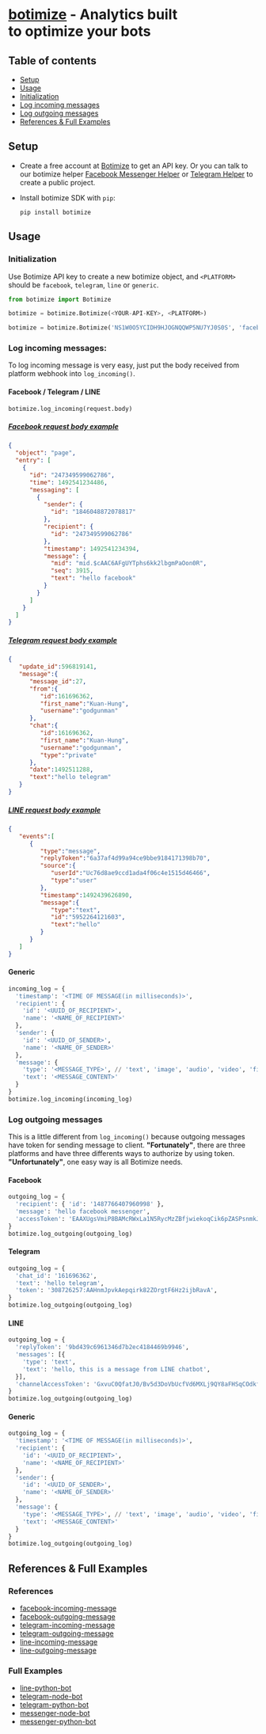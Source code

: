 # [botimize](http://botimize.io) - Analytics built to optimize your bots


## Table of contents

- [Setup](#setup)
- [Usage](#usage)
- [Initialization](#initialization)
- [Log incoming messages](#log-incoming-messages)
- [Log outgoing messages](#log-outgoing-messages)
- [References & Full Examples](#references--full-examples)

## Setup

* Create a free account at [Botimize](http://botimize.io) to get an API key. Or you can talk to our botimize helper [Facebook Messenger Helper](http://m.me/botimize.helper) or [Telegram Helper](http://t.me/botimize.helper) to create a public project.
* Install botimize SDK with `pip`:

  ```shell
  pip install botimize
  ```

## Usage

### Initialization

Use Botimize API key to create a new botimize object, and `<PLATFORM>` should be `facebook`, `telegram`, `line` or `generic`.

  ```python
  from botimize import Botimize
  ```
  ```python
  botimize = botimize.Botimize(<YOUR-API-KEY>, <PLATFORM>)
  ```
  ```python
  botimize = botimize.Botimize('NS1W0O5YCIDH9HJOGNQQWP5NU7YJ0S0S', 'facebook')
  ```

### Log incoming messages:

To log incoming message is very easy, just put the body received from platform webhook into `log_incoming()`.

#### Facebook / Telegram / LINE
```python
botimize.log_incoming(request.body)
```

##### [Facebook request body example](https://developers.facebook.com/docs/messenger-platform/webhook-reference#format)
```json
{
  "object": "page",
  "entry": [
    {
      "id": "247349599062786",
      "time": 1492541234486,
      "messaging": [
        {
          "sender": {
            "id": "1846048872078817"
          },
          "recipient": {
            "id": "247349599062786"
          },
          "timestamp": 1492541234394,
          "message": {
            "mid": "mid.$cAAC6AFgUYTphs6kk2lbgmPaOon0R",
            "seq": 3915,
            "text": "hello facebook"
          }
        }
      ]
    }
  ]
}
```

##### [Telegram request body example](https://core.telegram.org/bots/api#getting-updates)
```json
{
   "update_id":596819141,
   "message":{
      "message_id":27,
      "from":{
         "id":161696362,
         "first_name":"Kuan-Hung",
         "username":"godgunman"
      },
      "chat":{
         "id":161696362,
         "first_name":"Kuan-Hung",
         "username":"godgunman",
         "type":"private"
      },
      "date":1492511288,
      "text":"hello telegram"
   }
} 
```
##### [LINE request body example](https://devdocs.line.me/en/#webhook-event-object)
```json
{
   "events":[
      {
         "type":"message",
         "replyToken":"6a37af4d99a94ce9bbe9184171398b70",
         "source":{
            "userId":"Uc76d8ae9ccd1ada4f06c4e1515d46466",
            "type":"user"
         },
         "timestamp":1492439626890,
         "message":{
            "type":"text",
            "id":"5952264121603",
            "text":"hello"
         }
      }
   ]
}
```


#### Generic
  ```python
  incoming_log = {
    'timestamp': '<TIME OF MESSAGE(in milliseconds)>',
    'recipient': {
      'id': '<UUID_OF_RECIPIENT>',
      'name': '<NAME_OF_RECIPIENT>'
    },
    'sender': {
      'id': '<UUID_OF_SENDER>',
      'name': '<NAME_OF_SENDER>'
    },
    'message': {
      'type': '<MESSAGE_TYPE>', // 'text', 'image', 'audio', 'video', 'file', 'location'
      'text': '<MESSAGE_CONTENT>'
    }
  }
  botimize.log_incoming(incoming_log)
  ```

### Log outgoing messages

This is a little different from `log_incoming()` because outgoing messages have token for sending message to client. **"Fortunately"**, there are three platforms and have three differents ways to authorize by using token. **"Unfortunately"**, one easy way is all Botimize needs.

#### Facebook 
  ```python
  outgoing_log = {
    'recipient': { 'id': '1487766407960998' },
    'message': 'hello facebook messenger',
    'accessToken': 'EAAXUgsVmiP8BAMcRWxLa1N5RycMzZBfjwiekoqCik6pZASPsnmkJtG29gp5QXdyMaKfFg0iZCIDlqhfhTZCLqRKuM4hUCfdZBcxl8GzKgZA0AwI8syxG49M9OaZCsjyZC8FPg30yIRDFG5hp9jNNtvqtWW0KKzB9a59rTkZBsgz2oe4QZDZD'
  }
  botimize.log_outgoing(outgoing_log)
  ```

#### Telegram
  ```python
  outgoing_log = {
    'chat_id': '161696362',
    'text': 'hello telegram',
    'token': '308726257:AAHnmJpvkAepqirk82ZOrgtF6Hz2ijbRavA',
  }
  botimize.log_outgoing(outgoing_log)
  ```

#### LINE
  ```python
  outgoing_log = {
    'replyToken': '9bd439c6961346d7b2ec4184469b9946',
    'messages': [{
      'type': 'text',
      'text': 'hello, this is a message from LINE chatbot',
    }],
    'channelAccessToken': 'GxvuC0QfatJ0/Bv5d3DoVbUcfVd6MXLj9QY8aFHSqCOdkfjD1I5dtbKZBNMbmLmwKox1Ktd0Kcwfsxm9S5OmIwQoChcV1gPlK/1CI8cUe3eqaG/UrqL65y1Birb6rnssT0Acaz+7Lr7V2WVnwrQdB04t89/1O/w1cDnyilFU=',
  }
  botimize.log_outgoing(outgoing_log)
  ```

#### Generic
  ```python
  outgoing_log = {
    'timestamp': '<TIME OF MESSAGE(in milliseconds)>',
    'recipient': {
      'id': '<UUID_OF_RECIPIENT>',
      'name': '<NAME_OF_RECIPIENT>'
    },
    'sender': {
      'id': '<UUID_OF_SENDER>',
      'name': '<NAME_OF_SENDER>'
    },
    'message': {
      'type': '<MESSAGE_TYPE>', // 'text', 'image', 'audio', 'video', 'file', 'location'
      'text': '<MESSAGE_CONTENT>'
    }
  }
  botimize.log_outgoing(outgoing_log)
  ```

## References & Full Examples

### References
* [facebook-incoming-message](https://developers.facebook.com/docs/messenger-platform/webhook-reference#format)
* [facebook-outgoing-message](https://developers.facebook.com/docs/messenger-platform/send-api-reference#request)
* [telegram-incoming-message](https://core.telegram.org/bots/api#getting-updates)
* [telegram-outgoing-message](https://core.telegram.org/bots/api#sendmessage)
* [line-incoming-message](https://devdocs.line.me/en/#webhook-event-object)
* [line-outgoing-message](https://devdocs.line.me/en/?shell#reply-message)

### Full Examples
* [line-python-bot](https://github.com/botimize/line-python-bot)
* [telegram-node-bot](https://github.com/botimize/telegram-node-bot)
* [telegram-python-bot](https://github.com/botimize/telegram-python-bot)
* [messenger-node-bot](https://github.com/botimize/messenger-node-bot)
* [messenger-python-bot](https://github.com/botimize/messenger-python-bot)
